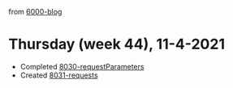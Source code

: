 from [6000-blog](../../../6000-blog.md)
# Thursday (week 44), 11-4-2021
- Completed [8030-requestParameters](8030-requestParameters.md)
- Created [8031-requests](../../../../8activities/8031-requests.md)